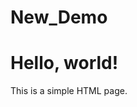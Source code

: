 # New_Demo
<html>
<head>
  <title>Simple Page</title>
</head>
<body>
  <h1>Hello, world!</h1>
  <p>This is a simple HTML page.</p>
</body>
</html>
